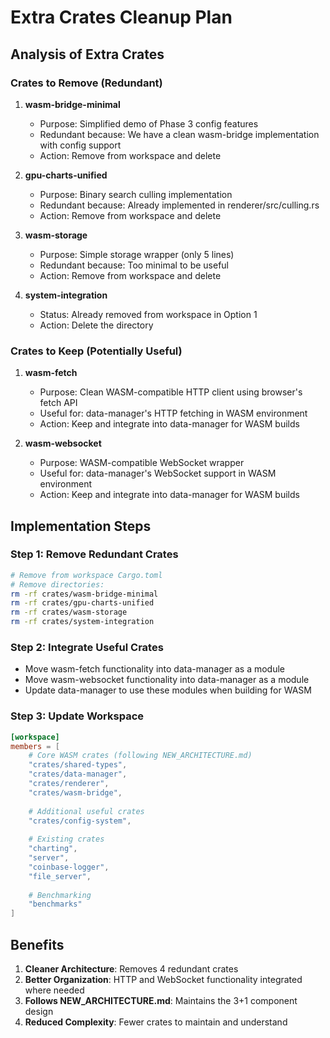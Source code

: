 # Extra Crates Cleanup Plan

## Analysis of Extra Crates

### Crates to Remove (Redundant)

1. **wasm-bridge-minimal**
   - Purpose: Simplified demo of Phase 3 config features
   - Redundant because: We have a clean wasm-bridge implementation with config support
   - Action: Remove from workspace and delete

2. **gpu-charts-unified**
   - Purpose: Binary search culling implementation
   - Redundant because: Already implemented in renderer/src/culling.rs
   - Action: Remove from workspace and delete

3. **wasm-storage**
   - Purpose: Simple storage wrapper (only 5 lines)
   - Redundant because: Too minimal to be useful
   - Action: Remove from workspace and delete

4. **system-integration**
   - Status: Already removed from workspace in Option 1
   - Action: Delete the directory

### Crates to Keep (Potentially Useful)

1. **wasm-fetch**
   - Purpose: Clean WASM-compatible HTTP client using browser's fetch API
   - Useful for: data-manager's HTTP fetching in WASM environment
   - Action: Keep and integrate into data-manager for WASM builds

2. **wasm-websocket**
   - Purpose: WASM-compatible WebSocket wrapper
   - Useful for: data-manager's WebSocket support in WASM environment
   - Action: Keep and integrate into data-manager for WASM builds

## Implementation Steps

### Step 1: Remove Redundant Crates
```bash
# Remove from workspace Cargo.toml
# Remove directories:
rm -rf crates/wasm-bridge-minimal
rm -rf crates/gpu-charts-unified
rm -rf crates/wasm-storage
rm -rf crates/system-integration
```

### Step 2: Integrate Useful Crates
- Move wasm-fetch functionality into data-manager as a module
- Move wasm-websocket functionality into data-manager as a module
- Update data-manager to use these modules when building for WASM

### Step 3: Update Workspace
```toml
[workspace]
members = [
    # Core WASM crates (following NEW_ARCHITECTURE.md)
    "crates/shared-types",
    "crates/data-manager",
    "crates/renderer", 
    "crates/wasm-bridge",
    
    # Additional useful crates
    "crates/config-system",
    
    # Existing crates
    "charting",
    "server",
    "coinbase-logger",
    "file_server",
    
    # Benchmarking
    "benchmarks"
]
```

## Benefits

1. **Cleaner Architecture**: Removes 4 redundant crates
2. **Better Organization**: HTTP and WebSocket functionality integrated where needed
3. **Follows NEW_ARCHITECTURE.md**: Maintains the 3+1 component design
4. **Reduced Complexity**: Fewer crates to maintain and understand